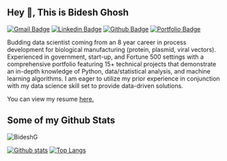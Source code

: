 ## Hey 👋, This is Bidesh Ghosh
[![Gmail Badge](https://img.shields.io/badge/-ovighosh91@gmail.com-c14438?style=flat&logo=Gmail&logoColor=white&link=mailto:ovighosh91@gmail.com)](mailto:ovighosh91@gmail.com) 
[![Linkedin Badge](https://img.shields.io/badge/-bidesh-ghosh-0072b1?style=flat&logo=Linkedin&logoColor=white&link=https://www.linkedin.com/in/bidesh-ghosh/)](https://www.linkedin.com/in/bidesh-ghosh/) [![Github Badge](https://img.shields.io/badge/-BideshG-grey?style=flat&logo=github&logoColor=white&link=https://github.com/BideshG/)](https://www.github.com/BideshG/) [![Portfolio Badge](https://img.shields.io/badge/portfolio-web-blue?style=flat&link=github.com/BideshG/)](github.com/BideshG/) <p align='left'>Budding data scientist coming from an 8 year career in process development for biological manufacturing (protein, plasmid, viral vectors). Experienced in government, start-up, and Fortune 500 settings with a comprehensive portfolio featuring 15+ technical projects that demonstrate an in-depth knowledge of Python, data/statistical analysis, and machine learning algorithms. I am eager to utilize my prior experience in conjunction with my data science skill set to provide data-driven solutions.</p><p align='left'> You can view my resume <a href='https://docs.google.com/document/d/1zKcmIjk6h_HshmHcCxcvxD1YXdmTNA2drlYYjlyOx40/edit?usp=sharing ' target=_blank><u>here</u>.</a></p>
## Some of my Github Stats
<p align=left> <img src=https://komarev.com/ghpvc/?username=BideshG alt=BideshG /> </p>

[![Github stats](https://github-readme-stats.vercel.app/api?username=BideshG&show_icons=true&include_all_commits=true)](https://github.com/BideshG/github-readme-stats)
[![Top Langs](https://github-readme-stats.vercel.app/api/top-langs/?username=BideshG&layout=compact)](https://github.com/BideshG/github-readme-stats)
